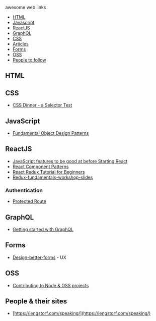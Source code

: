 awesome web links
* [HTML](#html)
* [Javascript](#javascript)
* [ReactJS](#ReactJs)
* [GraphQL](#GraphQL)
* [CSS](#css)
* [Articles](#aricles)
* [Forms](#forms)
* [OSS](#OSS)
* [People to follow](#people)

## HTML

## CSS
 * [ CSS Dinner - a Selector Test ](http://flukeout.github.io/)
## JavaScript
  * [Fundamental Object Design Patterns](https://medium.com/launch-school/javascript-weekly-fundamental-object-design-patterns-31453f68427f)

## ReactJS
* [JavaScript features to be good at before Starting React](https://medium.com/swlh/all-the-javascript-you-need-to-know-before-starting-with-react-abe2ebffb067)
* [React Component Patterns](https://reactpatterns.com/)
* [React Redux Tutorial for Beginners](https://www.valentinog.com/blog/react-redux-tutorial-beginners/)
* [Redux-fundamentals-workshop-slides](https://blog.isquaredsoftware.com/2018/06/redux-fundamentals-workshop-slides/)

### Authentication

* [Protected Route](https://tylermcginnis.com/react-router-protected-routes-authentication/)

## GraphQL
* [Getting started with GraphQL](http://www.react.express/graphql_getting_started)

## Forms
* [Design-better-forms](https://uxdesign.cc/design-better-forms-96fadca0f49c)  - UX


## OSS
* [Contributing to Node & OSS projects](https://medium.freecodecamp.org/contributing-to-open-source-is-not-hard-here-is-my-journey-to-contributing-to-nodejs-d10760e31194)


## People & their sites
* [https://lengstorf.com/speaking/](https://lengstorf.com/speaking/)
